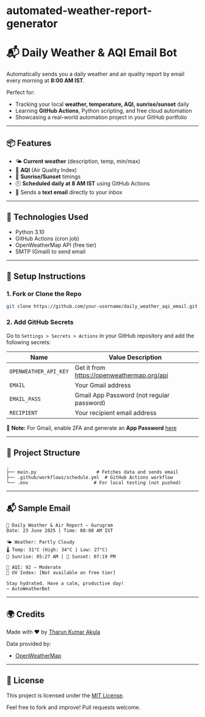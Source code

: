 # automated-weather-report-generator
# 📬 Daily Weather & AQI Email Bot

Automatically sends you a daily weather and air quality report by email every morning at **8:00 AM IST**.

Perfect for:
- Tracking your local **weather, temperature, AQI, sunrise/sunset** daily
- Learning **GitHub Actions**, Python scripting, and free cloud automation
- Showcasing a real-world automation project in your GitHub portfolio

---

## 📦 Features
- 🌤 **Current weather** (description, temp, min/max)
- 💨 **AQI** (Air Quality Index)
- 🌅 **Sunrise/Sunset** timings
- 🕗 **Scheduled daily at 8 AM IST** using GitHub Actions
- 📧 Sends a **text email** directly to your inbox

---

## 🧰 Technologies Used
- Python 3.10
- GitHub Actions (cron job)
- OpenWeatherMap API (free tier)
- SMTP (Gmail) to send email

---

## 🔧 Setup Instructions

### 1. Fork or Clone the Repo
```bash
git clone https://github.com/your-username/daily_weather_aqi_email.git
```

### 2. Add GitHub Secrets
Go to `Settings > Secrets > Actions` in your GitHub repository and add the following secrets:

| Name                | Value Description                    |
|---------------------|--------------------------------------|
| `OPENWEATHER_API_KEY` | Get it from https://openweathermap.org/api |
| `EMAIL`              | Your Gmail address                  |
| `EMAIL_PASS`         | Gmail App Password (not regular password) |
| `RECIPIENT`          | Your recipient email address        |

📌 **Note:** For Gmail, enable 2FA and generate an **App Password** [here](https://myaccount.google.com/apppasswords)

---

## 📁 Project Structure
```text
.
├── main.py                      # Fetches data and sends email
├── .github/workflows/schedule.yml  # GitHub Actions workflow
└── .env                        # For local testing (not pushed)
```

---

## 📬 Sample Email
```
📍 Daily Weather & Air Report – Gurugram
Date: 23 June 2025 | Time: 08:00 AM IST

🌤 Weather: Partly Cloudy
🌡 Temp: 31°C (High: 34°C | Low: 27°C)
🌅 Sunrise: 05:27 AM | 🌇 Sunset: 07:19 PM

💨 AQI: 92 – Moderate
🔆 UV Index: [Not available on free tier]

Stay hydrated. Have a calm, productive day!
– AutoWeatherBot
```

---

## 🌍 Credits
Made with ❤️ by [Tharun Kumar Akula](https://github.com/your-username)

Data provided by:
- [OpenWeatherMap](https://openweathermap.org/)

---

## 📌 License
This project is licensed under the [MIT License](LICENSE).

Feel free to fork and improve! Pull requests welcome.
